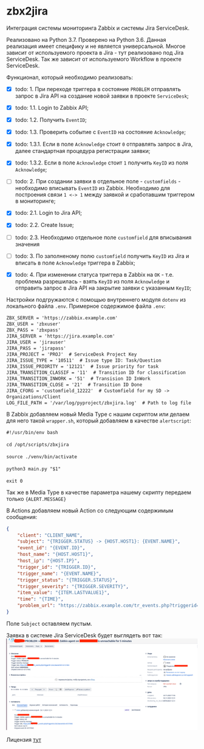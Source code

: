 # zbx2jira

Интеграция системы мониторинга Zabbix и системы Jira ServiceDesk.

Реализовано на Python 3.7. Проверено на Python 3.6.
Данная реализация имеет специфику и не является универсальной.
Многое зависит от используемого проекта в Jira - тут реализовано под Jira ServiceDesk.
Так же зависит от используемого Workflow в проекте ServiceDesk.  

Функционал, который необходимо реализовать:  
- [x] todo: 1. При переходе триггера в состояние `PROBLEM` отправлять запрос в Jira API на
создание новой заявки в проекте `ServiceDesk`;
- [x] todo: 1.1. Login to Zabbix API;
- [x] todo: 1.2. Получить `EventID`;
- [x] todo: 1.3. Проверить событие с `EventID` на состояние `Acknowledge`;
- [x] todo: 1.3.1. Если в поле `Acknowledge` стоит `0` отправлять запрос в Jira,
далее стандартная процедура регистрации заявки;
- [x] todo: 1.3.2. Если в поле `Acknowledge` стоит `1` получить `KeyID` из поля `Acknowledge`;
- [ ] todo: 2. При создании заявки в отдельное поле - `customfields` - необходимо вписывать `EventID` из Zabbix.
Необходимо для построения связи `1 <-> 1` между заявкой и сработавшим триггером в мониторинге;
- [x] todo: 2.1. Login to Jira API;
- [x] todo: 2.2. Create Issue;
- [ ] todo: 2.3. Необходимо отдельное поле `customfield` для вписывания значения
- [ ] todo: 3. По заполненому полю `customfield` получить `KeyID` из Jira и
вписать в поле `Acknowledge` триггера в Zabbix;
- [x] todo: 4. При изменении статуса триггера в Zabbix на `OK` - т.е. проблема
разрешилась - взять `KeyID` из поля `Acknowledge` и отправить запрос в Jira API на закрытие заявки с указанным `KeyID`;


Настройки подгружаются с помощью внутреннего модуля `dotenv` из локального файла `.env`.
Примерное содержимое файла `.env`:
```shell script
ZBX_SERVER = 'https://zabbix.example.com'
ZBX_USER = 'zbxuser'
ZBX_PASS = 'zbxpass'
JIRA_SERVER = 'https://jira.example.com'
JIRA_USER = 'jirauser'
JIRA_PASS = 'jirapass'
JIRA_PROJECT = 'PROJ'  # ServiceDesk Project Key
JIRA_ISSUE_TYPE = '10511'  # Issue type ID: Task/Question
JIRA_ISSUE_PRIORITY = '12121'  # Issue priority for task
JIRA_TRANSITION_CLASSIF = '11'  # Transition ID for classification
JIRA_TRANSITION_INWORK = '51'  # Transision ID InWork
JIRA_TRANSITION_CLOSE = '21'  # Transition ID Done
JIRA_CFORG = 'customfield_12222'  # Customfield for my SD -> Organizations/Client
LOG_FILE_PATH = '/var/log/pyproject/zbxjira.log'  # Path to log file
```

В Zabbix добавляем новый Media Type с нашим скриптом или делаем для
него такой `wrapper.sh`, который добавляем в качестве `alertscript`:
```shell script
#!/usr/bin/env bash

cd /opt/scripts/zbxjira

source ./venv/bin/activate

python3 main.py "$1"

exit 0
```  
Так же в Media Type в качестве параметра нашему скрипту передаем только `{ALERT.MESSAGE}`

В Actions добавляем новый Action со следующим содержимым сообщения:
```json
{
    "client": "CLIENT_NAME",
    "subject": "{TRIGGER.STATUS} -> {HOST.HOST1}: {EVENT.NAME}",
    "event_id": "{EVENT.ID}",
    "host_name": "{HOST.HOST1}",
    "host_ip": "{HOST.IP}",
    "trigger_id": "{TRIGGER.ID}",
    "trigger_name": "{EVENT.NAME}",
    "trigger_status": "{TRIGGER.STATUS}",
    "trigger_severity": "{TRIGGER.SEVERITY}",
    "item_value": "{ITEM.LASTVALUE1}",
    "time": "{TIME}",
    "problem_url": "https://zabbix.example.com/tr_events.php?triggerid={TRIGGER.ID}&eventid={EVENT.ID}"
}
```
Поле `Subject` оставляем пустым.

Заявка в системе Jira ServiceDesk будет выглядеть вот так:
![Example ticket](pics.png)

Лицензия [тут](LICENCE.md)
